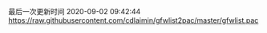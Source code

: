 最后一次更新时间 2020-09-02 09:42:44
https://raw.githubusercontent.com/cdlaimin/gfwlist2pac/master/gfwlist.pac

